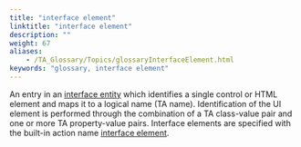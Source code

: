 ```yaml
--- 
title: "interface element"
linktitle: "interface element"
description: ""
weight: 67
aliases: 
    - /TA_Glossary/Topics/glossaryInterfaceElement.html
keywords: "glossary, interface element"
---
```


An entry in an [interface entity](/TA_Glossary/Topics/glossaryInterfaceEntity.html) which identifies a single control or HTML element and maps it to a logical name \(TA name\). Identification of the UI element is performed through the combination of a TA class-value pair and one or more TA property-value pairs. Interface elements are specified with the built-in action name [interface element](/TA_Automation/Topics/bia_interface_element.html).

